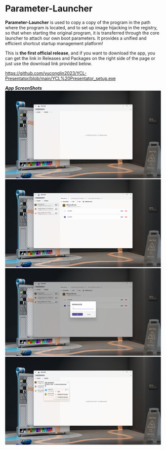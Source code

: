 # Parameter-Launcher

**Parameter-Launcher** is used to copy a copy of the program in the path where the program is located, and to set up image hijacking in the registry, so that when starting the original program, it is transferred through the core launcher to attach our own boot parameters. It provides a unified and efficient shortcut startup management platform!

This is **the first official release**, and if you want to download the app, you can get the link in Releases and Packages on the right side of the page or just use the download link provided below.

https://github.com/yuconglin2023/YCL-Presentator/blob/main/YCL%20Presentator_setup.exe

**_App ScreenShots_**
![1](1.png)
![2](2.png)
![3](3.png)
![4](4.png)
